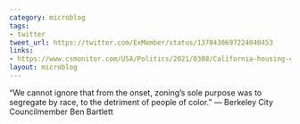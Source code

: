 ```yaml
---
category: microblog
tags:
- twitter
tweet_url: https://twitter.com/ExMember/status/1370430697224040453
links:
- https://www.csmonitor.com/USA/Politics/2021/0308/California-housing-crunch-Is-the-answer-to-end-single-family-zoning
layout: microblog
---
```

“We cannot ignore that from the onset, zoning’s sole purpose was to segregate by race, to the detriment of people of color.” — Berkeley City Councilmember Ben Bartlett
